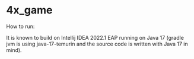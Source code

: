 # 4x_game

How to run:

It is known to build on Intellij IDEA 2022.1 EAP running on Java 17 (gradle jvm is using java-17-temurin and the source code is written with Java 17 in mind).
